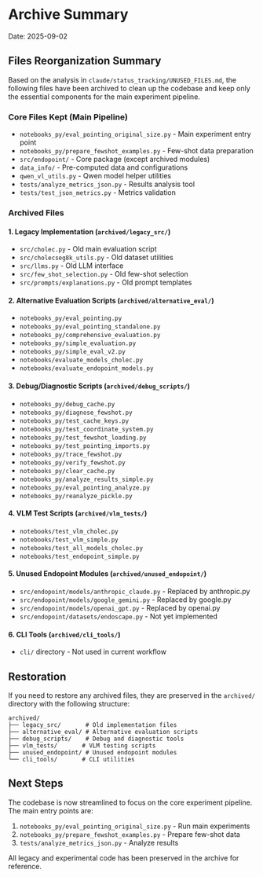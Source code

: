 # Archive Summary

Date: 2025-09-02

## Files Reorganization Summary

Based on the analysis in `claude/status_tracking/UNUSED_FILES.md`, the following files have been archived to clean up the codebase and keep only the essential components for the main experiment pipeline.

### Core Files Kept (Main Pipeline)
- `notebooks_py/eval_pointing_original_size.py` - Main experiment entry point
- `notebooks_py/prepare_fewshot_examples.py` - Few-shot data preparation
- `src/endopoint/` - Core package (except archived modules)
- `data_info/` - Pre-computed data and configurations
- `qwen_vl_utils.py` - Qwen model helper utilities
- `tests/analyze_metrics_json.py` - Results analysis tool
- `tests/test_json_metrics.py` - Metrics validation

### Archived Files

#### 1. Legacy Implementation (`archived/legacy_src/`)
- `src/cholec.py` - Old main evaluation script
- `src/cholecseg8k_utils.py` - Old dataset utilities
- `src/llms.py` - Old LLM interface
- `src/few_shot_selection.py` - Old few-shot selection
- `src/prompts/explanations.py` - Old prompt templates

#### 2. Alternative Evaluation Scripts (`archived/alternative_eval/`)
- `notebooks_py/eval_pointing.py`
- `notebooks_py/eval_pointing_standalone.py`
- `notebooks_py/comprehensive_evaluation.py`
- `notebooks_py/simple_evaluation.py`
- `notebooks_py/simple_eval_v2.py`
- `notebooks/evaluate_models_cholec.py`
- `notebooks/evaluate_endopoint_models.py`

#### 3. Debug/Diagnostic Scripts (`archived/debug_scripts/`)
- `notebooks_py/debug_cache.py`
- `notebooks_py/diagnose_fewshot.py`
- `notebooks_py/test_cache_keys.py`
- `notebooks_py/test_coordinate_system.py`
- `notebooks_py/test_fewshot_loading.py`
- `notebooks_py/test_pointing_imports.py`
- `notebooks_py/trace_fewshot.py`
- `notebooks_py/verify_fewshot.py`
- `notebooks_py/clear_cache.py`
- `notebooks_py/analyze_results_simple.py`
- `notebooks_py/eval_pointing_analyze.py`
- `notebooks_py/reanalyze_pickle.py`

#### 4. VLM Test Scripts (`archived/vlm_tests/`)
- `notebooks/test_vlm_cholec.py`
- `notebooks/test_vlm_simple.py`
- `notebooks/test_all_models_cholec.py`
- `notebooks/test_endopoint_simple.py`

#### 5. Unused Endopoint Modules (`archived/unused_endopoint/`)
- `src/endopoint/models/anthropic_claude.py` - Replaced by anthropic.py
- `src/endopoint/models/google_gemini.py` - Replaced by google.py
- `src/endopoint/models/openai_gpt.py` - Replaced by openai.py
- `src/endopoint/datasets/endoscape.py` - Not yet implemented

#### 6. CLI Tools (`archived/cli_tools/`)
- `cli/` directory - Not used in current workflow

## Restoration

If you need to restore any archived files, they are preserved in the `archived/` directory with the following structure:
```
archived/
├── legacy_src/       # Old implementation files
├── alternative_eval/ # Alternative evaluation scripts
├── debug_scripts/    # Debug and diagnostic tools
├── vlm_tests/       # VLM testing scripts
├── unused_endopoint/ # Unused endopoint modules
└── cli_tools/       # CLI utilities
```

## Next Steps

The codebase is now streamlined to focus on the core experiment pipeline. The main entry points are:
1. `notebooks_py/eval_pointing_original_size.py` - Run main experiments
2. `notebooks_py/prepare_fewshot_examples.py` - Prepare few-shot data
3. `tests/analyze_metrics_json.py` - Analyze results

All legacy and experimental code has been preserved in the archive for reference.